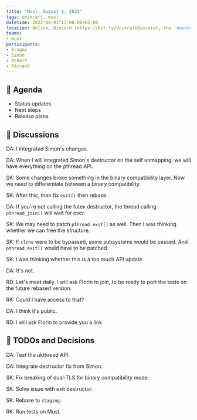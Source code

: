 ```yaml
---
title: "Musl, August 1, 2022"
tags: unikraft, musl
datetime: 2022-08-01T13:00:00+02:00
location: Online, Discord (https://bit.ly/UnikraftDiscord), the `#monkey-business` voice channel
teams:
- musl
participants:
- Dragoș
- Simon
- Robert
- RăzvanD
---
```


## :dart: Agenda

- Status updates
- Next steps
- Release plans

## :closed_book: Discussions

DA: I integrated Simon's changes.

DA: When I will integrated Simon's destructor on the self unmapping, we will have everything on the pthread API.

SK: Some changes broke something in the binary compatibility layer.
Now we need to differentiate between a binary compatibility.

SK: After this, then fix `exit()` then rebase.

DA: If you're not calling the futex destructor, the thread calling `pthread_join()` will wait for ever.

SK: We may need to patch `pthread_exit()` as well.
Then I was thinking whether we can free the structure.

SK: If `clone` were to be bypassed, some subsystems would be passed.
And `pthread_exit()` would have to be patched.

SK: I was thinking whether this is a too much API update.

DA: It's not.

RD: Let's meet daily.
I will ask Florin to join, to be ready to port the tests on the future rebased version.

RK: Could I have access to that?

DA: I think it's public.

RD: I will ask Florin to provide you a link.

## :wrench: TODOs and Decisions

DA: Test the ukthread API.

DA: Integrate destructor fix from Simon.

SK: Fix breaking of dual-TLS for binary compatibility mode.

SK: Solve issue with exit destructor.

SK: Rebase to `staging`.

RK: Run tests on Musl.

